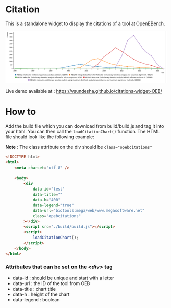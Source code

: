 # Citation

This is a standalone widget to display the citations of a tool at OpenEBench.

![Alt text](docs/images/screenshot.png 'Screenshot')

Live demo available at : https://vsundesha.github.io/citations-widget-OEB/

# How to

Add the build file which you can download from build/build.js and tag it into your html. You can then call the `loadCitationChart()` function. The HTML file should look like the following example:

**Note** : The class attribute on the div should be `class="opebcitations"`

```html
<!DOCTYPE html>
<html>
	<meta charset="utf-8" />

	<body>
		<div
			data-id="test"
			data-title=""
			data-h="400"
			data-legend="true"
			data-url="biotools:mega/web/www.megasoftware.net"
			class="opebcitations"
		></div>
		<script src="./build/build.js"></script>
		<script>
			loadCitationChart();
		</script>
	</body>
</html>
```

### Attributes that can be set on the _<div\>_ tag

-   data-id : should be unique and start with a letter
-   data-url : the ID of the tool from OEB
-   data-title : chart title
-   data-h : height of the chart
-   data-legend : boolean
